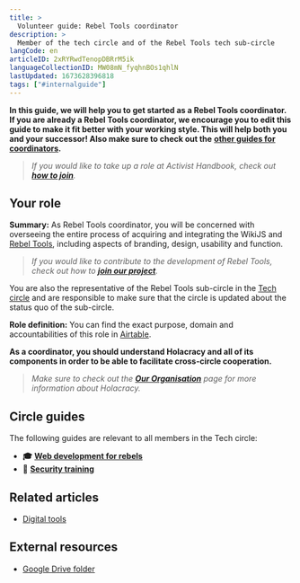 ```yaml
---
title: >
  Volunteer guide: Rebel Tools coordinator
description: >
  Member of the tech circle and of the Rebel Tools tech sub-circle
langCode: en
articleID: 2xRYRwdTenopDBRrM5ik
languageCollectionID: MW08mN_fyqhnBOs1qhlN
lastUpdated: 1673628396818
tags: ["#internalguide"]
---
```


**In this guide, we will help you to get started as a Rebel Tools coordinator. If you are already a Rebel Tools coordinator, we encourage you to edit this guide to make it fit better with your working style. This will help both you and your successor! Also make sure to check out the** [**other guides for coordinators**](/support)**.**

> _If you would like to take up a role at Activist Handbook, check out_ [_**how to join**_](/join)_._

## **Your role**

**Summary:** As Rebel Tools coordinator, you will be concerned with overseeing the entire process of acquiring and integrating the WikiJS and [Rebel Tools](https://rebel.tools/), including aspects of branding, design, usability and function.

> _If you would like to contribute to the development of Rebel Tools, check out how to_ [_**join our project**_](https://mailchi.mp/activisthandbook/rebeltools)_._

You are also the representative of the Rebel Tools sub-circle in the [Tech circle](/support/tech) and are responsible to make sure that the circle is updated about the status quo of the sub-circle.

**Role definition:** You can find the exact purpose, domain and accountabilities of this role in [Airtable](https://airtable.com/shrwlhB02r8fij4TW/tbloV4g8loVisebVz/viwtcEL8kzN0p86H6/recgMWuU1hQfKzg1B).

**As a coordinator, you should understand Holacracy and all of its components in order to be able to facilitate cross-circle cooperation.**

> _Make sure to check out the_ [_**Our Organisation**_](/support/organisation) _page for more information about Holacracy._

## **Circle guides**

The following guides are relevant to all members in the Tech circle:

-   **🎓** [**Web development for rebels**](/academy/web-dev)
-   **🔐** [**Security training**](/support/tech/security-training)

## **Related articles**

-   [Digital tools](/tools)

## **External resources**

-   [Google Drive folder](https://drive.google.com/drive/u/0/folders/1TicTaeF_0VOxiAYWqPqNi7-OYsRmMGti)